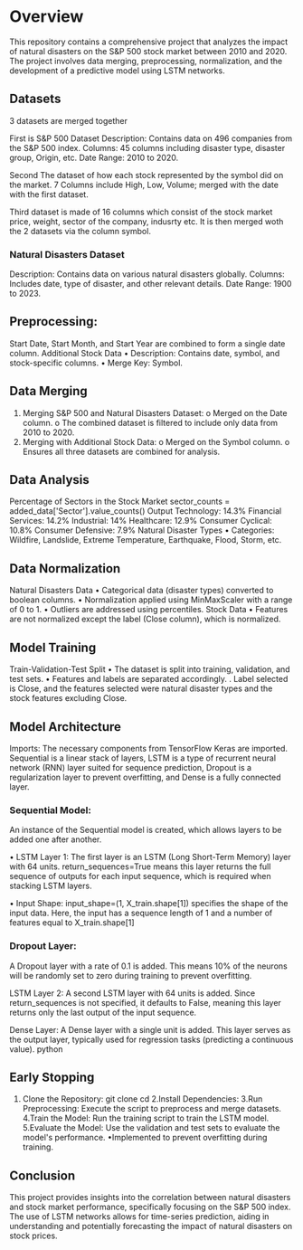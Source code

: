 # Overview

This repository contains a comprehensive project that analyzes the impact of natural disasters on the S&P 500 stock market between 2010 and 2020. The project involves data merging, preprocessing, normalization, and the development of a predictive model using LSTM networks.

## Datasets
3 datasets are merged together

First is S&P 500 Dataset
	Description: Contains data on 496 companies from the S&P 500 index.
  Columns: 45 columns including disaster type, disaster group, Origin, etc.
	Date Range: 2010 to 2020.

 Second The dataset  of how each stock represented by the symbol did on the market. 7 Columns include
 High, Low, Volume; merged with the date with the first dataset.
 
 Third dataset is made of 16 columns which consist of  the stock market price, weight, sector of the company, indusrty etc. It is then merged woth the 2 datasets via the column symbol.
 
 
### Natural Disasters Dataset
  Description: Contains data on various natural disasters globally.
	Columns: Includes date, type of disaster, and other relevant details.
  Date Range: 1900 to 2023.

## Preprocessing: 
Start Date, Start Month, and Start Year are combined to form a single date column.
Additional Stock Data
•	Description: Contains date, symbol, and stock-specific columns.
•	Merge Key: Symbol.

## Data Merging
1.	Merging S&P 500 and Natural Disasters Dataset:
o	Merged on the Date column.
o	The combined dataset is filtered to include only data from 2010 to 2020.
2.	Merging with Additional Stock Data:
o	Merged on the Symbol column.
o	Ensures all three datasets are combined for analysis.


## Data Analysis
Percentage of Sectors in the Stock Market
sector_counts = added_data['Sector'].value_counts()
 Output
 Technology: 14.3%
 Financial Services: 14.2%
 Industrial: 14%
 Healthcare: 12.9%
 Consumer Cyclical: 10.8%
 Consumer Defensive: 7.9%
Natural Disaster Types
•	Categories: Wildfire, Landslide, Extreme Temperature, Earthquake, Flood, Storm, etc.


## Data Normalization
Natural Disasters Data
•	Categorical data (disaster types) converted to boolean columns.
•	Normalization applied using MinMaxScaler with a range of 0 to 1.
•	Outliers are addressed using percentiles.
Stock Data
•	Features are not normalized except the label (Close column), which is normalized.


## Model Training
Train-Validation-Test Split
•	The dataset is split into training, validation, and test sets.
•	Features and labels are separated accordingly.
.       Label selected is Close, and the features selected were natural disaster types and the stock features excluding Close.


## Model Architecture

Imports: The necessary components from TensorFlow Keras are imported. Sequential is a linear stack of layers, LSTM is a type of recurrent neural network (RNN) layer suited for sequence prediction, Dropout is a regularization layer to prevent overfitting, and Dense is a fully connected layer.

### Sequential Model:
An instance of the Sequential model is created, which allows layers to be added one after another.

•  LSTM Layer 1: The first layer is an LSTM (Long Short-Term Memory) layer with 64 units. return_sequences=True means this layer returns the full sequence of outputs for each input sequence, which is required when stacking LSTM layers.

•  Input Shape: input_shape=(1, X_train.shape[1]) specifies the shape of the input data. Here, the input has a sequence length of 1 and a number of features equal to X_train.shape[1]

### Dropout Layer:
A Dropout layer with a rate of 0.1 is added. This means 10% of the neurons will be randomly set to zero during training to prevent overfitting.

LSTM Layer 2: A second LSTM layer with 64 units is added. Since return_sequences is not specified, it defaults to False, meaning this layer returns only the last output of the input sequence.

Dense Layer: A Dense layer with a single unit is added. This layer serves as the output layer, typically used for regression tasks (predicting a continuous value).
python


## Early Stopping

1. Clone the Repository:
git clone <repository-url>
cd <repository-directory>
2.Install Dependencies:
3.Run Preprocessing:
Execute the script to preprocess and merge datasets.
4.Train the Model:
Run the training script to train the LSTM model.
5.Evaluate the Model:
Use the validation and test sets to evaluate the model's performance.
•Implemented to prevent overfitting during training.



## Conclusion

This project provides insights into the correlation between natural disasters and stock market performance, specifically focusing on the S&P 500 index. The use of LSTM networks allows for time-series prediction, aiding in understanding and potentially forecasting the impact of natural disasters on stock prices.

